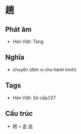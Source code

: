 # 趟

## Phát âm
* Hán Việt: Tàng

## Nghĩa
* chuyến (đơn vị cho hành trình)

## Tags
* Hán Việt: Sơ cấp//27

## Cấu trúc
* 趟 = [走](走.md) [尚](尚.md)

<script>window.HANZI_FIELD='趟';</script>